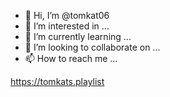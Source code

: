 - 👋 Hi, I’m @tomkat06
- 👀 I’m interested in ...
- 🌱 I’m currently learning ...
- 💞️ I’m looking to collaborate on ...
- 📫 How to reach me ...

<!---
tomkat06/tomkat06 is a ✨ special ✨ repository because its `README.md` (this file) appears on your GitHub profile.
You can click the Preview link to take a look at your changes.-->
https://tomkats.playlist

